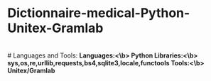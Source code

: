 # Dictionnaire-medical-Python-Unitex-Gramlab

<br>
# Languages and Tools:
<b> Languages:<\b> Python
<b> Libraries:<\b> sys,os,re,urllib,requests,bs4,sqlite3,locale,functools
<b> Tools:<\b> Unitex/Gramlab
  
